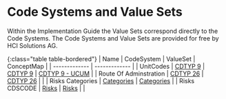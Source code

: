 # Code Systems and Value Sets

Within the Implementation Guide the Value Sets correspond directly to the Code Systems. The Code Systems and Value Sets are provided for free by HCI Solutions AG.

{:class="table table-bordered"}
| Name  | CodeSystem | ValueSet | ConceptMap | 
| ------------- | ------------- | 
| UnitCodes  | [CDTYP 9](CodeSystem-chmed20af-codesystem-cdtyp9.html)  | [CDTYP 9](ValueSet-chmed20af-valueset-cdtyp9.html)  | [CDTYP 9 - UCUM](ConceptMap-unitcode-cdtyp9-to-ucum.html) |
| Route Of Adminstration  | [CDTYP 26](CodeSystem-chmed20af-codesystem-cdtyp26.html)  | [CDTYP 26](ValueSet-chmed20af-valueset-cdtyp26.html)  | |
| Risks Categories  | [Categories](CodeSystem-chmed20af-codesystem-risks-category.html)  | [Categories](ValueSet-chmed20af-valueset-risks-category.html)  | 
| Risks CDSCODE  | [Risks](CodeSystem-chmed20af-codesystem-risks-cdscode.html)  | [Risks](ValueSet-chmed20af-valueset-risks-cdscode.html)  | |